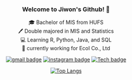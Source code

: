 <div align = center>
  
### Welcome to Jiwon's Github! 👋

:mortar_board: Bachelor of MIS from HUFS   
:pen: Double majored in MIS and Statistics   
:computer: Learning R, Python, Java, and SQL  
💼 currently working for EcoI Co., Ltd

[![gmail badge](https://img.shields.io/badge/-Gmail-b23121?style=flat-square&logo=Gmail&logoColor=white&link=mailto:donumm64@gmail.com)](mailto:donumm64@gmail.com) [![instagram badge](https://img.shields.io/badge/-Instagram-dd2a7b?style=flat-square&logo=instagram&logoColor=white&link=https://www.instagram.com/gone_kng)](https://www.instagram.com/gone_kng) [![Tech badge](https://img.shields.io/badge/-Blog-24292E?style=flat-square&logo=github&logoColor=white&link=https://gonekng.github.io)](https://gonekng.github.io)

[![Top Langs](https://github-readme-stats.vercel.app/api/top-langs/?username=gonekng&layout=compact&hide_border=true)](https://github.com/anuraghazra/github-readme-stats)

</div>
